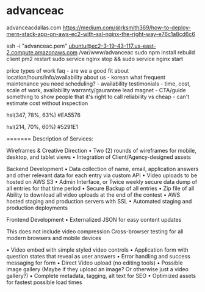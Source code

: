 # advanceac
advanceacdallas.com
https://medium.com/@rksmith369/how-to-deploy-mern-stack-app-on-aws-ec2-with-ssl-nginx-the-right-way-e76c1a8cd6c6

ssh -i "advanceac.pem" ubuntu@ec2-3-19-43-117.us-east-2.compute.amazonaws.com
/var/www/advanceac
sudo npm install
rebuild client
pm2 restart
sudo service nginx stop && sudo service nginx start



price types of work
faq - are we a good fit
about
location/hours/info/availability
about us - korean
what frequent maintenance you need
scheduling? - availability
testimonials - time, cost, scale of work, availability
warranty/gaurantee
lead magnet - CTA/guide something to show people that it's right to call
reliability vs cheap - can't estimate cost without inspection

hsl(347, 78%, 63%)
 #EA5576

hsl(214, 70%, 60%)
 #5291E1

 =======
 Description of Services:


Wireframes & Creative Direction
•              Two (2) rounds of wireframes for mobile, desktop, and tablet views
•              Integration of Client/Agency-designed assets

Backend Development
•              Data collection of name, email, application answers and other relevant data for each entry via custom API
•              Video uploads to be hosted on AWS S3
•              Admin Interface, or Twice weekly secure data dump of all entries for that time period
•              Secure Backup of all entries
•              Zip file of all Ability to download all video uploads at the end of the contest
•              AWS hosted staging and production servers with SSL
•              Automated staging and production deployments
 
Frontend Development
•              Externalized JSON for easy content updates



This does not include video compression
Cross-browser testing for all modern browsers and mobile devices


•              Video embed with simple styled video controls
•              Application form with question states that reveal as user answers
•              Error handling and success messaging for form
•              Direct Video upload (no editing tools)
•              Possible image gallery (Maybe if they upload an image?  Or otherwise just a video gallery?)
•              Complete metadata, tagging, alt text for SEO
•              Optimized assets for fastest possible load times
